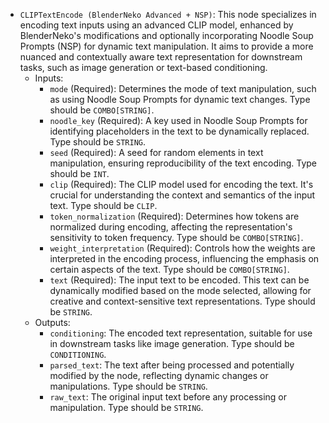 - `CLIPTextEncode (BlenderNeko Advanced + NSP)`: This node specializes in encoding text inputs using an advanced CLIP model, enhanced by BlenderNeko's modifications and optionally incorporating Noodle Soup Prompts (NSP) for dynamic text manipulation. It aims to provide a more nuanced and contextually aware text representation for downstream tasks, such as image generation or text-based conditioning.
    - Inputs:
        - `mode` (Required): Determines the mode of text manipulation, such as using Noodle Soup Prompts for dynamic text changes. Type should be `COMBO[STRING]`.
        - `noodle_key` (Required): A key used in Noodle Soup Prompts for identifying placeholders in the text to be dynamically replaced. Type should be `STRING`.
        - `seed` (Required): A seed for random elements in text manipulation, ensuring reproducibility of the text encoding. Type should be `INT`.
        - `clip` (Required): The CLIP model used for encoding the text. It's crucial for understanding the context and semantics of the input text. Type should be `CLIP`.
        - `token_normalization` (Required): Determines how tokens are normalized during encoding, affecting the representation's sensitivity to token frequency. Type should be `COMBO[STRING]`.
        - `weight_interpretation` (Required): Controls how the weights are interpreted in the encoding process, influencing the emphasis on certain aspects of the text. Type should be `COMBO[STRING]`.
        - `text` (Required): The input text to be encoded. This text can be dynamically modified based on the mode selected, allowing for creative and context-sensitive text representations. Type should be `STRING`.
    - Outputs:
        - `conditioning`: The encoded text representation, suitable for use in downstream tasks like image generation. Type should be `CONDITIONING`.
        - `parsed_text`: The text after being processed and potentially modified by the node, reflecting dynamic changes or manipulations. Type should be `STRING`.
        - `raw_text`: The original input text before any processing or manipulation. Type should be `STRING`.
